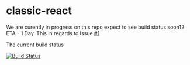# classic-react
We are curently in progress on this repo
expect to see build status soon12
ETA - 1 Day.
This in regards to Issue [#1](/../../issues/1)

The current build status

[![Build Status](https://dev.azure.com/amouringouma0812/testreact/_apis/build/status%2Famour-ingouma.classic-react?branchName=refs%2Fpull%2F3%2Fmerge)](https://dev.azure.com/amouringouma0812/testreact/_build/latest?definitionId=12&branchName=refs%2Fpull%2F3%2Fmerge)
